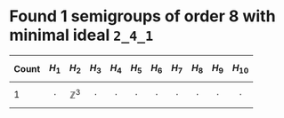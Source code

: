 # Found 1 semigroups of order 8 with minimal ideal `2_4_1`


Count | $$H_{1}$$ | $$H_{2}$$ | $$H_{3}$$ | $$H_{4}$$ | $$H_{5}$$ | $$H_{6}$$ | $$H_{7}$$ | $$H_{8}$$ | $$H_{9}$$ | $$H_{10}$$
-- | -- | -- | -- | -- | -- | -- | -- | -- | -- | --
1 | $$\cdot$$ | $$\mathbb{Z}^{3}$$ | $$\cdot$$ | $$\cdot$$ | $$\cdot$$ | $$\cdot$$ | $$\cdot$$ | $$\cdot$$ | $$\cdot$$ | $$\cdot$$
